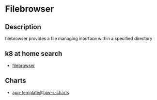 # Filebrowser

## Description

filebrowser provides a file managing interface within a specified directory

## k8 at home search

- [filebrowser](https://nanne.dev/k8s-at-home-search/#/filebrowser)

## Charts

- [app-template@bjw-s-charts](https://bjw-s.github.io/helm-charts/)
